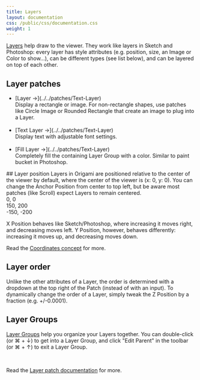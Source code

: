 ```yaml
---
title: Layers
layout: documentation
css: /public/css/documentation.css
weight: 1
---
```


[Layers](../../patches/Layer) help draw to the viewer. They work like layers in Sketch and Photoshop: every layer has style attributes (e.g. position, size, an Image or Color to show...), can be different types (see list below), and can be layered on top of each other.

## Layer patches
  <ul class="bulleted-list">
    <li>
      [Layer &rarr;](../../patches/Text-Layer)
      <br>
      Display a rectangle or image. For non-rectangle shapes, use patches like Circle Image or Rounded Rectangle that create an image to plug into a Layer.
      <br><br>
    </li>
    <li>
      [Text Layer &rarr;](../../patches/Text-Layer)
      <br>
      Display text with adjustable font settings.
    <br><br>
    </li>
    <li>
      [Fill Layer &rarr;](../../patches/Text-Layer)
      <br>
      Completely fill the containing Layer Group with a color. Similar to paint bucket in Photoshop.
    </li>
  </ul>
## Layer position
Layers in Origami are positioned relative to the center of the viewer by default, where the center of the viewer is (x: 0, y: 0). You can change the Anchor Position from center to top left, but be aware most patches (like Scroll) expect Layers to remain centered.

<div class="coord-example">
  <div class="dot dot-center dot-center-y dot-center-x"></div>
  <div class="label dot-center dot-center-y dot-center-x">0, 0</div>

  <div class="dot dot-top-right dot-top dot-right"></div>
  <div class="label dot-top-right dot-top dot-right">150, 200</div>

  <div class="dot dot-bottom-left dot-bottom dot-left"></div>
  <div class="label dot-bottom-left dot-bottom dot-left">-150, -200</div>
</div>

X Position behaves like Sketch/Photoshop, where increasing it moves right, and decreasing moves left. Y Position, however, behaves differently: increasing it moves up, and decreasing moves down.

Read the [Coordinates concept](../../concepts/Coordinates) for more.

## Layer order
Unlike the other attributes of a Layer, the order is determined with a dropdown at the top right of the Patch (instead of with an input). To dynamically change the order of a Layer, simply tweak the Z Position by a fraction (e.g. +/-0.0001).

## Layer Groups
[Layer Groups](../../patches/Layer-Group) help you organize your Layers together. You can double-click (or &#8984; + &darr;) to get into a Layer Group, and click "Edit Parent" in the toolbar (or &#8984; + &uarr;) to exit a Layer Group.

<br>

Read the [Layer patch documentation](../../patches/Layer) for more.